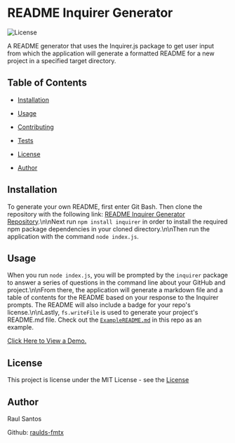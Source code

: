 # README Inquirer Generator
    
![License](https://img.shields.io/static/v1?label=license&message=MIT&color=yellowgreen) 
    
A README generator that uses the Inquirer.js package to get user input from which the application will generate a formatted README for a new project in a specified target directory.
    
## Table of Contents
    
* [Installation](#Installation)
    
* [Usage](#Usage)
    
* [Contributing](#Contributing)
    
* [Tests](#Tests)
    
* [License](#License)
    
* [Author](#Author)
    
## Installation
    
To generate your own README, first enter Git Bash. Then clone the repository with the following link: [README Inquirer Generator Repository](https://github.com/raulds-fmtx/README-Inquirer-Generator.git).\n\nNext run `npm install inquirer` in order to install the required npm package dependencies in your cloned directory.\n\nThen run the application with the command `node index.js`.
    
## Usage
    
When you run `node index.js`, you will be prompted by the `inquirer` package to answer a series of questions in the command line about your GitHub and project.\n\nFrom there, the application will generate a markdown file and a table of contents for the README based on your response to the Inquirer prompts. The README will also include a badge for your repo's license.\n\nLastly, `fs.writeFile` is used to generate your project's README.md file. Check out the [`ExampleREADME.md`](https://github.com/raulds-fmtx/README-Inquirer-Generator/blob/main/output/ExampleREADME.md) in this repo as an example.
    
[Click Here to View a Demo.](https://drive.google.com/file/d/1e9Jf5jJXXUQQ7CGS1Bz-peptH6UfDYJX/view?usp=sharing)
    
## License
    
This project is license under the MIT License - see the [License](https://choosealicense.com/licenses/mit/)
    
## Author
    
Raul Santos
    
Github: [raulds-fmtx](https://github.com/raulds-fmtx)